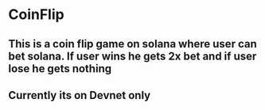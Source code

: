 # CoinFlip

## This is a coin flip game on solana where user can bet solana. If user wins he gets 2x bet and if user lose he gets nothing 

## Currently its on Devnet only